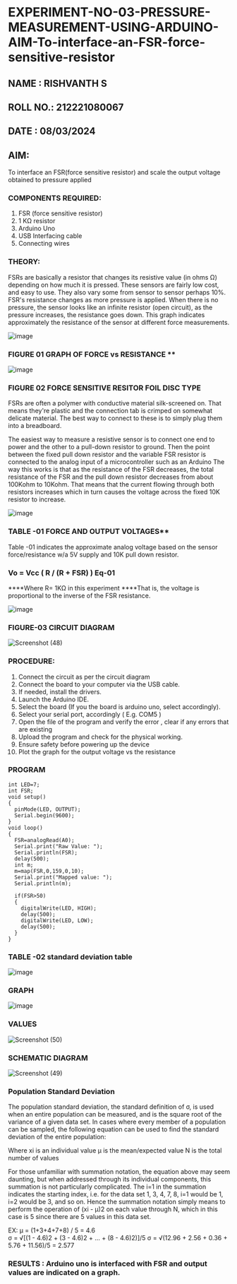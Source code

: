 # EXPERIMENT-NO-03-PRESSURE-MEASUREMENT-USING-ARDUINO-AIM-To-interface-an-FSR-force-sensitive-resistor
## NAME : RISHVANTH S
## ROLL NO.: 212221080067
## DATE : 08/03/2024
## AIM: 
To interface an FSR(force sensitive resistor) and scale the output voltage obtained to pressure applied 
 
### COMPONENTS REQUIRED:
1.	FSR  (force sensitive resistor)
2.	1 KΩ resistor 
3.	Arduino Uno 
4.	USB Interfacing cable 
5.	Connecting wires 

### THEORY: 
FSRs are basically a resistor that changes its resistive value (in ohms Ω) depending on how much it is pressed. These sensors are fairly low cost, and easy to use. They also vary some from sensor to sensor perhaps 10%. FSR's resistance changes as more pressure is applied. When there is no pressure, the sensor looks like an infinite resistor (open circuit), as the pressure increases, the resistance goes down. This graph indicates approximately the resistance of the sensor at different force measurements.
 

![image](https://user-images.githubusercontent.com/36288975/163532939-d6888ae1-4068-4d83-86a7-fc4c32d5179e.png)

### FIGURE 01 GRAPH OF FORCE vs RESISTANCE **

![image](https://user-images.githubusercontent.com/36288975/163532957-82d57567-a1c3-48c5-8a87-7ea66d6fca49.png)

### FIGURE 02 FORCE SENSITIVE RESITOR FOIL DISC TYPE  

FSRs are often a polymer with conductive material silk-screened on. That means they're plastic and the connection tab is crimped on somewhat delicate material. The best way to connect to these is to simply plug them into a breadboard.

The easiest way to measure a resistive sensor is to connect one end to power and the other to a pull-down resistor to ground. Then the point between the fixed pull down resistor and the variable FSR resistor is connected to the analog input of a microcontroller such as an Arduino The way this works is that as the resistance of the FSR decreases, the total resistance of the FSR and the pull down resistor decreases from about 100Kohm to 10Kohm. That means that the current flowing through both resistors increases which in turn causes the voltage across the fixed 10K resistor to increase.

 ![image](https://user-images.githubusercontent.com/36288975/163532972-2b909551-12c9-485d-adb1-d1e988d557bd.png)

### TABLE -01 FORCE AND OUTPUT VOLTAGES**
	
  Table -01 indicates the approximate analog voltage based on the sensor force/resistance w/a 5V supply and 10K pull down resistor.

### Vo = Vcc ( R / (R + FSR) )								Eq-01

****Where R= 1KΩ in this experiment 
****That is, the voltage is proportional to the inverse of the FSR resistance.

![image](https://user-images.githubusercontent.com/36288975/163532979-a2a5cb5c-f495-442c-843e-bebb82737a35.png)

### FIGURE-03 CIRCUIT DIAGRAM

![Screenshot (48)](https://github.com/srishvanths/EXPERIMENT-NO--04-PRESSURE-MEASUREMENT-USING-ARDUINO-AIM-To-interface-an-FSR-force-sensitive-resist/assets/161055755/17cfce93-daa5-410d-8d7f-30a8bc97e3ef)

### PROCEDURE:
1.	Connect the circuit as per the circuit diagram 
2.	Connect the board to your computer via the USB cable.
3.	If needed, install the drivers.
4.	Launch the Arduino IDE.
5.	Select the board (If you the board is arduino uno, select accordingly).
6.	Select your serial port, accordingly ( E.g. COM5 )
7.	Open the file of the program  and verify the error , clear if any errors that are existing 
8.	Upload the program and check for the physical working. 
9.	Ensure safety before powering up the device 
10.	Plot the graph for the output voltage vs the resistance 


### PROGRAM 

```
int LED=7;
int FSR;
void setup()
{
  pinMode(LED, OUTPUT);
  Serial.begin(9600);
}
void loop()
{
  FSR=analogRead(A0);
  Serial.print("Raw Value: ");
  Serial.println(FSR);
  delay(500);
  int m;
  m=map(FSR,0,159,0,10);
  Serial.print("Mapped value: ");
  Serial.println(m);
  
  if(FSR>50)
  {
    digitalWrite(LED, HIGH);
    delay(500); 
    digitalWrite(LED, LOW);
    delay(500);
  }
}
```

### TABLE -02 standard deviation table 

![image](https://github.com/srishvanths/EXPERIMENT-NO--04-PRESSURE-MEASUREMENT-USING-ARDUINO-AIM-To-interface-an-FSR-force-sensitive-resist/assets/161055755/abc113f7-c25b-4a39-8ec0-c1673b57976b)

### GRAPH

![image](https://github.com/srishvanths/EXPERIMENT-NO--04-PRESSURE-MEASUREMENT-USING-ARDUINO-AIM-To-interface-an-FSR-force-sensitive-resist/assets/161055755/2159ad68-83d4-4249-84d7-888e6a7a764d)

### VALUES

![Screenshot (50)](https://github.com/srishvanths/EXPERIMENT-NO--04-PRESSURE-MEASUREMENT-USING-ARDUINO-AIM-To-interface-an-FSR-force-sensitive-resist/assets/161055755/635163bd-53c7-49e8-ab31-d5595bdae319)

### SCHEMATIC DIAGRAM

![Screenshot (49)](https://github.com/srishvanths/EXPERIMENT-NO--04-PRESSURE-MEASUREMENT-USING-ARDUINO-AIM-To-interface-an-FSR-force-sensitive-resist/assets/161055755/9d26c7b1-27b4-429d-856e-1d630edf3ba9)

### Population Standard Deviation
The population standard deviation, the standard definition of σ, is used when an entire population can be measured, and is the square root of the variance of a given data set. In cases where every member of a population can be sampled, the following equation can be used to find the standard deviation of the entire population:

Where
xi is an individual value
μ is the mean/expected value
N is the total number of values

For those unfamiliar with summation notation, the equation above may seem daunting, but when addressed through its individual components, this summation is not particularly complicated. The i=1 in the summation indicates the starting index, i.e. for the data set 1, 3, 4, 7, 8, i=1 would be 1, i=2 would be 3, and so on. Hence the summation notation simply means to perform the operation of (xi - μ)2 on each value through N, which in this case is 5 since there are 5 values in this data set.

EX:           μ = (1+3+4+7+8) / 5 = 4.6        
σ = √[(1 - 4.6)2 + (3 - 4.6)2 + ... + (8 - 4.6)2)]/5
σ = √(12.96 + 2.56 + 0.36 + 5.76 + 11.56)/5 = 2.577

### RESULTS : Arduino uno is interfaced with FSR and output values are indicated on a graph.
